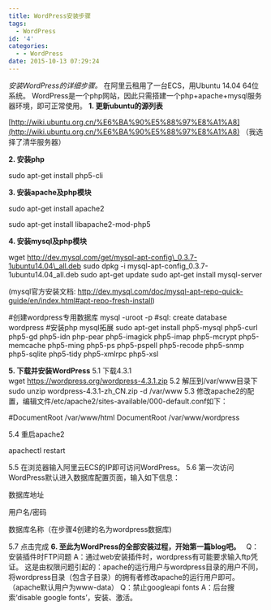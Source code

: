 ```yaml
---
title: WordPress安装步骤
tags:
  - WordPress
id: '4'
categories:
  - - WordPress
date: 2015-10-13 07:29:24
---
```


_安装WordPress的详细步骤。_ 在阿里云租用了一台ECS，用Ubuntu 14.04 64位系统。 WordPress是一个php网站，因此只需搭建一个php+apache+mysql服务器环境，即可正常使用。 **1\. 更新ubuntu的源列表**

[http://wiki.ubuntu.org.cn/%E6%BA%90%E5%88%97%E8%A1%A8](http://wiki.ubuntu.org.cn/%E6%BA%90%E5%88%97%E8%A1%A8) （我选择了清华服务器）

**2\. 安装php**

sudo apt-get install php5-cli

**3\. 安装apache及php模块**

sudo apt-get install apache2

sudo apt-get install libapache2-mod-php5

**4\. 安装mysql及php模块**

wget http://dev.mysql.com/get/mysql-apt-config\_0.3.7-1ubuntu14.04\_all.deb
sudo dpkg -i mysql-apt-config\_0.3.7-1ubuntu14.04\_all.deb
sudo apt-get update
sudo apt-get install mysql-server

(mysql官方安装文档: http://dev.mysql.com/doc/mysql-apt-repo-quick-guide/en/index.html#apt-repo-fresh-install)

#创建wordpress专用数据库
mysql -uroot -p
#sql: create database wordpress
#安装php mysql拓展
sudo apt-get install php5-mysql php5-curl php5-gd php5-idn php-pear php5-imagick php5-imap php5-mcrypt php5-memcache php5-ming php5-ps php5-pspell php5-recode php5-snmp php5-sqlite php5-tidy php5-xmlrpc php5-xsl

**5\. 下载并安装WordPress** 5.1 下载4.3.1 wget https://wordpress.org/wordpress-4.3.1.zip 5.2 解压到/var/www目录下 sudo unzip wordpress-4.3.1-zh\_CN.zip -d /var/www 5.3 修改apache2的配置，编辑文件/etc/apache2/sites-available/000-default.conf如下：

#DocumentRoot /var/www/html
DocumentRoot /var/www/wordpress

5.4 重启apache2

apachectl restart

5.5 在浏览器输入阿里云ECS的IP即可访问WordPress。 5.6 第一次访问WordPress默认进入数据库配置页面，输入如下信息：

数据库地址

用户名/密码

数据库名称（在步骤4创建的名为wordpress数据库)

5.7 点击完成 **6\. 至此为WordPress的全部安装过程，开始第一篇blog吧。**   Q：安装插件时FTP问题 A：通过web安装插件时，wordpress有可能要求输入ftp凭证。 这是由权限问题引起的：apache的运行用户与wordpress目录的用户不同，将wordpress目录（包含子目录）的拥有者修改apache的运行用户即可。（apache默认用户为www-data） Q：禁止googleapi fonts A：后台搜索‘disable google fonts’，安装、激活。